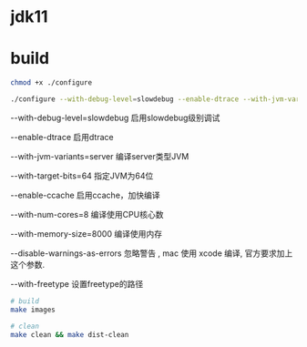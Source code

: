 # jdk11

# build
```bash
chmod +x ./configure

./configure --with-debug-level=slowdebug --enable-dtrace --with-jvm-variants=server --with-target-bits=64 --enable-ccache --with-num-cores=8 --with-memory-size=16384 --disable-warnings-as-errors --with-freetype=bundled --with-boot-jdk=bootstrap jdk
```

--with-debug-level=slowdebug 启用slowdebug级别调试

--enable-dtrace 启用dtrace

--with-jvm-variants=server 编译server类型JVM

--with-target-bits=64 指定JVM为64位

--enable-ccache 启用ccache，加快编译

--with-num-cores=8 编译使用CPU核心数

--with-memory-size=8000 编译使用内存

--disable-warnings-as-errors 忽略警告 , mac 使用 xcode 编译, 官方要求加上这个参数.

--with-freetype 设置freetype的路径

```bash
# build
make images

# clean
make clean && make dist-clean
```